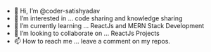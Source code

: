 - 👋 Hi, I’m @coder-satishyadav
- 👀 I’m interested in ... code sharing and knowledge sharing
- 🌱 I’m currently learning ... ReactJs and MERN Stack Development
- 💞️ I’m looking to collaborate on ... ReactJs Projects
- 📫 How to reach me ... leave a comment on my repos.

<!---
coder-satishyadav/coder-satishyadav is a ✨ special ✨ repository because its `README.md` (this file) appears on your GitHub profile.
You can click the Preview link to take a look at your changes.
--->
